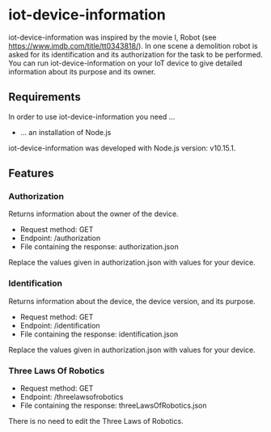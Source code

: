 # iot-device-information

iot-device-information was inspired by the movie I, Robot (see https://www.imdb.com/title/tt0343818/).
In one scene a demolition robot is asked for its identification and its authorization for the task to be performed.
You can run iot-device-information on your IoT device to give detailed information about its purpose and its owner.

## Requirements

In order to use iot-device-information you need ...

* ... an installation of Node.js

iot-device-information was developed with Node.js version: v10.15.1.

## Features

### Authorization

Returns information about the owner of the device.

* Request method: GET
* Endpoint: /authorization
* File containing the response: authorization.json

Replace the values given in authorization.json with values for your device.

### Identification

Returns information about the device, the device version, and its purpose.

* Request method: GET
* Endpoint: /identification
* File containing the response: identification.json

Replace the values given in authorization.json with values for your device.

### Three Laws Of Robotics

* Request method: GET
* Endpoint: /threelawsofrobotics
* File containing the response: threeLawsOfRobotics.json

There is no need to edit the Three Laws of Robotics.